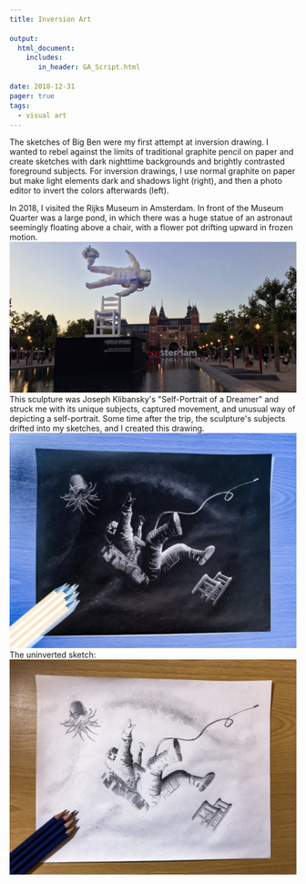 ```yaml
---
title: Inversion Art

output: 
  html_document:
    includes:
       in_header: GA_Script.html

date: 2018-12-31
pager: true
tags:
  - visual art
---
```

The sketches of Big Ben were my first attempt at inversion drawing. I wanted to rebel against the limits of traditional graphite pencil on paper and create sketches with dark nighttime backgrounds and brightly contrasted foreground subjects. For inversion drawings, I use normal graphite on paper but make light elements dark and shadows light (right), and then a photo editor to invert the colors afterwards (left).

In 2018, I visited the Rijks Museum in Amsterdam. In front of the Museum Quarter was a large pond, in which there was a huge statue of an astronaut seemingly floating above a chair, with a flower pot drifting upward in frozen motion.
<img src="astro.jpg" alt="" />
This sculpture was Joseph Klibansky's "Self-Portrait of a Dreamer" and struck me with its unique subjects, captured movement, and unusual way of depicting a self-portrait. Some time after the trip, the sculpture's subjects drifted into my sketches, and I created this drawing.
<img src="astrodark.jpg" alt="" />
The uninverted sketch:
<img src="astrowhite.jpg" alt="" />